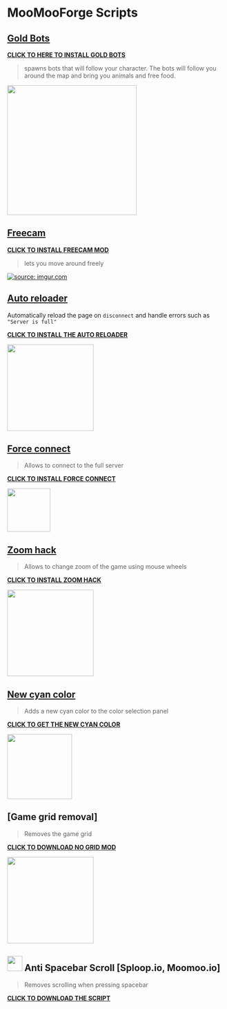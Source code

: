 # MooMooForge Scripts

## [Gold Bots](./MooMooForge/Gold-Bots.user.js)

**[CLICK TO HERE TO INSTALL GOLD BOTS](https://greasyfork.org/en/scripts/458726-moomoo-io-gold-bots)**

> spawns bots that will follow your character. The bots will follow you around the map and bring you animals and free food.

<img src="https://i.imgur.com/JjtrJGF.png" height="300em"/>



## [Freecam](./MooMooForge/FreeCam.user.js)

**[CLICK TO INSTALL FREECAM MOD](https://greasyfork.org/en/scripts/459409-moomoo-io-freecam)**

> lets you move around freely

<a href="https://imgur.com/ZoPxGAj"><img src="https://i.imgur.com/ZoPxGAj.gif" title="source: imgur.com" /></a>

## [Auto reloader](./MooMooForge/Auto-reloader.user.js)

Automatically reload the page on `disconnect` and handle errors such as `"Server is full"`

**[CLICK TO INSTALL THE AUTO RELOADER](https://greasyfork.org/en/scripts/446827-moomoo-io-auto-reloader)**

<img src="https://i.imgur.com/1Hnii50.png" height="200em"/>


## [Force connect](./MooMooForge/ForceConnect.user.js)

> Allows to connect to the full server

**[CLICK TO INSTALL FORCE CONNECT](https://greasyfork.org/en/scripts/447986-moomoo-io-force-connect)**

<img src="https://i.imgur.com/oEtxAUg.png" height="100"/>

## [Zoom hack](./MooMooForge/Zoom-hack.user.js)

> Allows to change zoom of the game using mouse wheels

**[CLICK TO INSTALL ZOOM HACK](https://greasyfork.org/en/scripts/447069-moomoo-io-zoom-hack)**

<img src="https://i.imgur.com/NVZH8RP.png" height="200em"/>

## [New cyan color](./MooMooForge/New-Cyan-Color.user.js)

> Adds a new cyan color to the color selection panel

**[CLICK TO GET THE NEW CYAN COLOR](https://greasyfork.org/en/scripts/447714-moomoo-io-new-cyan-color)**

<img src="https://i.imgur.com/cFzimNr.png" height="150em"/>

## [Game grid removal]

> Removes the game grid

**[CLICK TO DOWNLOAD NO GRID MOD](https://greasyfork.org/en/scripts/446976-moomoo-io-game-grid-removal)**

<img src="https://i.imgur.com/Cf2GKSe.png" height="200em"/>

## <img src="https://i.imgur.com/RigUeNF.png" height="35"/> Anti Spacebar Scroll [Sploop.io, Moomoo.io]

> Removes scrolling when pressing spacebar

**[CLICK TO DOWNLOAD THE SCRIPT](https://greasyfork.org/en/scripts/447797-anti-spacebar-scroll-sploop-io-moomoo-io)**
